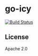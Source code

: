 # go-icy

[![Build Status](https://travis-ci.org/noisypixy/go-icy.svg?branch=master)](https://travis-ci.org/noisypixy/go-icy)

## License

Apache 2.0
